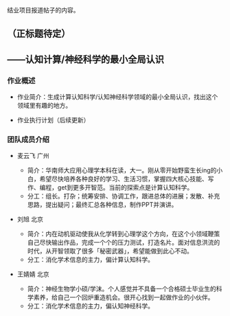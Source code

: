 结业项目报道帖子的内容。

## （正标题待定）
## ——认知计算/神经科学的最小全局认识

### 作业概述

- 作业简介：生成计算认知科学/认知神经科学领域的最小全局认识，找出这个领域里有趣的地方。

- 作业执行计划（后续更新）

### 团队成员介绍

- 麦云飞 广州
	- 简介：华南师大应用心理学本科在读，大一。刚从零开始野蛮生长ing的小白，希望尽快培养各种良好的学习、生活习惯，掌握四大核心技能、写作、编程，get到更多开智范。当前的探索点是计算认知科学。
	- 分工：组长。打杂；统筹安排、协调工作，跟进总体的进展；发散、补充思路，提出疑问；最终汇总各种信息，制作PPT并演讲。

- 刘旭 北京
    - 简介：内在动机驱动使我从化学转到心理学这个方向，在这个小领域鞭策自己尽快输出作品，完成一个个的压力测试，打造名片。面对信息洪流的时代，从开智领取了很多「秘密武器」，希望能做到此心不动。
    - 分工：消化学术信息的主力，偏计算认知科学。

- 王婧婧 北京
    - 简介：神经生物学小硕/学沫。个人感觉并不具备一个合格硕士毕业生的科学素养，给自己一个回炉重造机会。很开心找到一起做作业的小伙伴。
    - 分工：消化学术信息的主力，偏认知神经科学。
